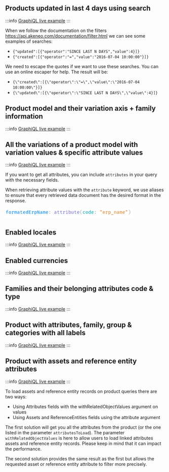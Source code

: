 ## Products updated in last 4 days using search

:::info
[GraphiQL live example](https://graphql.sdk.akeneo.cloud?query=%7B%0A++products%28search%3A+%22%7B%5C%22updated%5C%22%3A%5B%7B%5C%22operator%5C%22%3A%5C%22SINCE+LAST+N+DAYS%5C%22%2C%5C%22value%5C%22%3A4%7D%5D%7D%22%29+%7B%0A++++links+%7B%0A++++++next%0A++++%7D%0A++++items+%7B%0A++++++uuid%0A++++%7D%0A++%7D%0A%7D)
:::

When we follow the documentation on the filters https://api.akeneo.com/documentation/filter.html we can see some examples of searches:

- `{"updated":[{"operator":"SINCE LAST N DAYS","value":4}]}`
- `{"created":[{"operator":"=","value":"2016-07-04 10:00:00"}]}`

We need to escape the quotes if we want to use these searches. You can use an online escaper for help. The result will be:

- `{\"created\":[{\"operator\":\"=\",\"value\":\"2016-07-04 10:00:00\"}]}`
- `{\"updated\":[{\"operator\":\"SINCE LAST N DAYS\",\"value\":4}]}`

## Product model and their variation axis + family information

:::info
[GraphiQL live example](https://graphql.sdk.akeneo.cloud?query=query+ProductModelWithVariationAxisAndFamily+%7B%0A++productModels%28limit%3A+10%29+%7B%0A++++links+%7B%0A++++++next%0A++++%7D%0A++++items+%7B%0A++++++variationAxes%0A++++++code%0A++++++family+%7B%0A++++++++code%0A++++++++familyVariant+%7B%0A++++++++++code%0A++++++++%7D%0A++++++%7D%0A++++++attribute%28code%3A+%22brand%22%29%0A++++%7D%0A++%7D%0A%7D)
:::

## All the variations of a product model with variation values & specific attribute values

:::info
[GraphiQL live example](https://graphql.sdk.akeneo.cloud?query=query+VariationOfAModelWithVariationValueAndAttributeValue+%7B%0A++products%28%0A++++limit%3A+10%0A++++parent%3A+%22Acme+Classic+Mens+Black+PVC+Work+Boots%22%0A++++locales%3A+%22en_US%22%2C%0A++++attributesToLoad%3A+%5B%22name%22%2C%22sku%22%2C%22brand%22%2C%22shoe_size%22%2C%22erp_name%22%5D%0A++%29+%7B%0A++++links+%7B%0A++++++next%0A++++%7D%0A++++items+%7B%0A++++++uuid%0A++++++enabled%0A++++++variationValues%0A++++++name%3A+attribute%28code%3A+%22name%22%29%0A++++++sku%3A+attribute%28code%3A+%22sku%22%29%0A++++++brand%3A+attribute%28code%3A+%22brand%22%29%0A++++++formatedErpName%3A+attribute%28code%3A+%22erp_name%22%29%0A++++%7D%0A++%7D%0A%7D)
:::

If you want to get all attributes, you can include `attributes` in your query with the necessary fields.

When retrieving attribute values with the `attribute` keyword, we use aliases to ensure that every retrieved data document has the desired format in the response.

![Formated ERP Name](../../img/graphql/formated-erp-name.png)

## Enabled locales

:::info
[GraphiQL live example](https://graphql.sdk.akeneo.cloud?query=query+EnabledLocales+%7B%0A++locales%28enabled%3A+true%29+%7B%0A++++items+%7B%0A++++++code%0A++++%7D%0A++%7D%0A%7D)
:::

## Enabled currencies

:::info
[GraphiQL live example](https://graphql.sdk.akeneo.cloud?query=query+EnabledCurrencies+%7B%0A++currencies%28enabled%3A+true%29+%7B%0A++++items+%7B%0A++++++code%0A++++%7D%0A++%7D%0A%7D)
:::

## Families and their belonging attributes code & type

:::info
[GraphiQL live example](https://graphql.sdk.akeneo.cloud?query=query+FamiliesWithAttributeCodeAndType+%7B%0A++families+%7B%0A++++links+%7B%0A++++++next%0A++++%7D%0A++++items+%7B%0A++++++code%0A++++++attributes+%7B%0A++++++++code%0A++++++++type%0A++++++%7D%0A++++%7D%0A++%7D%0A%7D)
:::

## Product with attributes, family, group & categories with all labels

:::info
[GraphiQL live example](https://graphql.sdk.akeneo.cloud?query=query+ProductWithAttributesFamilyCategoriesAndLabels+%7B%0A++products%28limit%3A+1%2C+locales%3A+%22en_US%22%29+%7B%0A++++items+%7B%0A++++++attributes+%7B%0A++++++++code%0A++++++++labels%0A++++++++sortOrder%0A++++++++type%0A++++++++group+%7B%0A++++++++++code%0A++++++++++labels%0A++++++++++sortOrder%0A++++++++%7D%0A++++++%7D%0A++++++family+%7B%0A++++++++code%0A++++++++labels%0A++++++%7D%0A++++++categories+%7B%0A++++++++code%0A++++++++labels%0A++++++%7D%0A++++++uuid%0A++++++variationValues%0A++++%7D%0A++%7D%0A%7D)
:::

## Product with assets and reference entity attributes

:::info
[GraphiQL live example](https://graphql.sdk.akeneo.cloud?query=query+ProductWithAssetsAndReferenceEntityAttributes+%7B%0A++products%28attributesToLoad%3A+%5B%22packshot%22%5D%29+%7B%0A++++items+%7B%0A++++++attributes+%7B%0A++++++++code%0A++++++++relatedObject+%7B%0A++++++++++code%0A++++++++++labels%0A++++++++%7D%0A++++++++values%28withRelatedObjectValues%3A+true%29%0A++++++%7D++++%7D%0A++%7D%0A%7D)
:::

To load assets and reference entity records on product queries there are two ways:

- Using Attributes fields with the withRelatedObjectValues argument on values
- Using Assets and ReferenceEntities fields using the attribute argument

The first solution will get you all the attributes from the product (or the one listed in the parameter `attributesToLoad`).
The parameter `withRelatedObjectValues` is here to allow users to load linked attributes assets and reference entity records.
Please keep in mind that it can impact the performance.

The second solution provides the same result as the first but allows the requested asset or reference entity attribute to filter more precisely.
